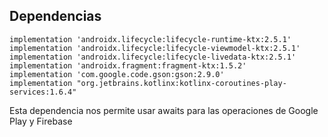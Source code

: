 ## Dependencias

```
implementation 'androidx.lifecycle:lifecycle-runtime-ktx:2.5.1'
implementation 'androidx.lifecycle:lifecycle-viewmodel-ktx:2.5.1'
implementation 'androidx.lifecycle:lifecycle-livedata-ktx:2.5.1'
implementation 'androidx.fragment:fragment-ktx:1.5.2'
implementation 'com.google.code.gson:gson:2.9.0'
implementation "org.jetbrains.kotlinx:kotlinx-coroutines-play-services:1.6.4"
```
Esta dependencia nos permite usar awaits para las operaciones de Google Play y Firebase
